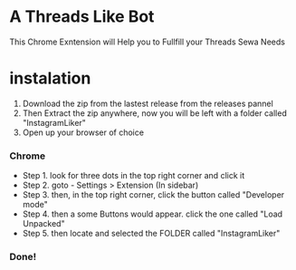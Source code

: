 # A Threads Like Bot
This Chrome Exntension will Help you to Fullfill your Threads Sewa Needs
# instalation
1. Download the zip from the lastest release from the releases pannel
2. Then Extract the zip anywhere, now you will be left with a folder called "InstagramLiker"
3. Open up your browser of choice
### Chrome
- Step 1. look for three dots in the top right corner and click it
- Step 2. goto - Settings > Extension (In sidebar)
- Step 3. then, in the top right corner, click the button called "Developer mode"
- Step 4. then a some Buttons would appear. click the one called "Load Unpacked"
- Step 5. then locate and selected the FOLDER called "InstagramLiker"
### Done!

